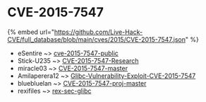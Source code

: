 # CVE-2015-7547
{% embed url="https://github.com/Live-Hack-CVE/full_database/blob/main/cves/2015/CVE-2015-7547.json" %}

* eSentire ~> [cve-2015-7547-public](https://www.alice-snow.ru/2015/database/cve-2015-7547/cve-2015-7547-public-esentire)
* Stick-U235 ~> [CVE-2015-7547-Research](https://www.alice-snow.ru/2015/database/cve-2015-7547/cve-2015-7547-research-stick-u235)
* miracle03 ~> [CVE-2015-7547-master](https://www.alice-snow.ru/2015/database/cve-2015-7547/cve-2015-7547-master-miracle03)
* Amilaperera12 ~> [Glibc-Vulnerability-Exploit-CVE-2015-7547](https://www.alice-snow.ru/2015/database/cve-2015-7547/glibc-vulnerability-exploit-cve-2015-7547-amilaperera12)
* bluebluelan ~> [CVE-2015-7547-proj-master](https://www.alice-snow.ru/2015/database/cve-2015-7547/cve-2015-7547-proj-master-bluebluelan)
* rexifiles ~> [rex-sec-glibc](https://www.alice-snow.ru/2015/database/cve-2015-7547/rex-sec-glibc-rexifiles)